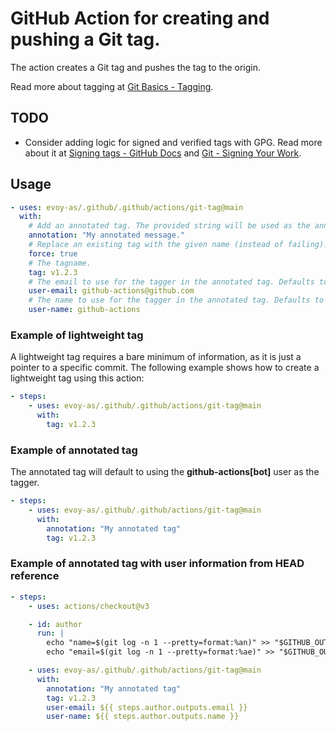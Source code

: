 # GitHub Action for creating and pushing a Git tag.

The action creates a Git tag and pushes the tag to the origin.

Read more about tagging at [Git Basics - Tagging](https://git-scm.com/book/en/v2/Git-Basics-Tagging).

## TODO

- Consider adding logic for signed and verified tags with GPG. Read more about it at [Signing tags - GitHub Docs](https://docs.github.com/en/authentication/managing-commit-signature-verification/signing-tags) and [Git - Signing Your Work](https://git-scm.com/book/en/v2/Git-Tools-Signing-Your-Work).

## Usage

```yaml
- uses: evoy-as/.github/.github/actions/git-tag@main
  with:
    # Add an annotated tag. The provided string will be used as the annotation message. Defaults to null.
    annotation: "My annotated message."
    # Replace an existing tag with the given name (instead of failing). Defaults to false.
    force: true
    # The tagname.
    tag: v1.2.3
    # The email to use for the tagger in the annotated tag. Defaults to github-actions[bot]@users.noreply.github.com.
    user-email: github-actions@github.com
    # The name to use for the tagger in the annotated tag. Defaults to github-actions.
    user-name: github-actions
```

### Example of lightweight tag

A lightweight tag requires a bare minimum of information, as it is just a pointer to a specific commit. The following example shows how to create a lightweight tag using this action:

```yaml
- steps:
    - uses: evoy-as/.github/.github/actions/git-tag@main
      with:
        tag: v1.2.3
```

### Example of annotated tag

The annotated tag will default to using the **github-actions[bot]** user as the tagger.

```yaml
- steps:
    - uses: evoy-as/.github/.github/actions/git-tag@main
      with:
        annotation: "My annotated tag"
        tag: v1.2.3
```

### Example of annotated tag with user information from HEAD reference

```yaml
- steps:
    - uses: actions/checkout@v3

    - id: author
      run: |
        echo "name=$(git log -n 1 --pretty=format:%an)" >> "$GITHUB_OUTPUT"
        echo "email=$(git log -n 1 --pretty=format:%ae)" >> "$GITHUB_OUTPUT"

    - uses: evoy-as/.github/.github/actions/git-tag@main
      with:
        annotation: "My annotated tag"
        tag: v1.2.3
        user-email: ${{ steps.author.outputs.email }}
        user-name: ${{ steps.author.outputs.name }}
```

